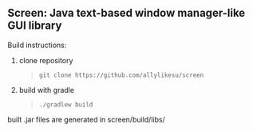 ## Screen: Java text-based window manager-like GUI library

Build instructions:
1. clone repository
	> `git clone https://github.com/allylikesu/screen`

2. build with gradle
	> `./gradlew build`

built .jar files are generated in screen/build/libs/
